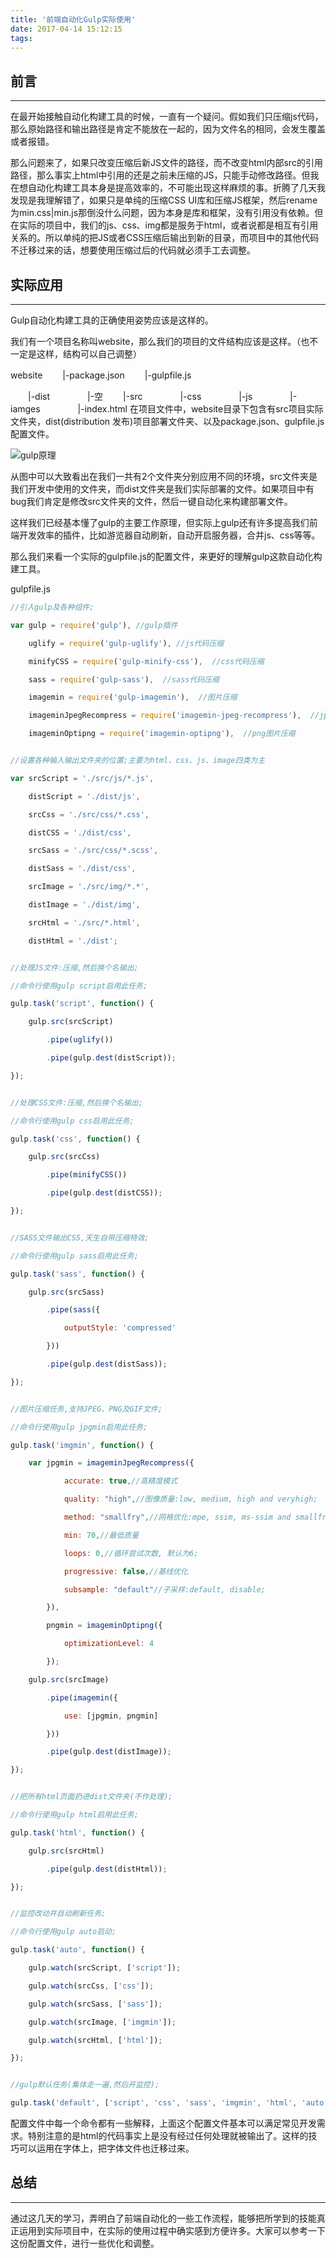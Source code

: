 ```yaml
---
title: '前端自动化Gulp实际使用'
date: 2017-04-14 15:12:15
tags:
---
```


## 前言
---
在最开始接触自动化构建工具的时候，一直有一个疑问。假如我们只压缩js代码，那么原始路径和输出路径是肯定不能放在一起的，因为文件名的相同，会发生覆盖或者报错。

那么问题来了，如果只改变压缩后新JS文件的路径，而不改变html内部src的引用路径，那么事实上html中引用的还是之前未压缩的JS，只能手动修改路径。但我在想自动化构建工具本身是提高效率的，不可能出现这样麻烦的事。折腾了几天我发现是我理解错了，如果只是单纯的压缩CSS UI库和压缩JS框架，然后rename为min.css|min.js那倒没什么问题，因为本身是库和框架，没有引用没有依赖。但在实际的项目中，我们的js、css、img都是服务于html，或者说都是相互有引用关系的。所以单纯的把JS或者CSS压缩后输出到新的目录，而项目中的其他代码不迁移过来的话，想要使用压缩过后的代码就必须手工去调整。

## 实际应用
---
Gulp自动化构建工具的正确使用姿势应该是这样的。

我们有一个项目名称叫website，那么我们的项目的文件结构应该是这样。（也不一定是这样，结构可以自己调整）

website
　　|-package.json
　　|-gulpfile.js

　　|-dist
　　　　|-空
　　|-src
　　　　|-css
　　　　|-js
　　　　|-iamges
　　　　|-index.html
在项目文件中，website目录下包含有src项目实际文件夹，dist(distribution 发布)项目部署文件夹、以及package.json、gulpfile.js配置文件。

![gulp原理](http://upload-images.jianshu.io/upload_images/1245223-ec076d48fe356b00.jpg?imageMogr2/auto-orient/strip%7CimageView2/2/w/1240)

从图中可以大致看出在我们一共有2个文件夹分别应用不同的环境，src文件夹是我们开发中使用的文件夹，而dist文件夹是我们实际部署的文件。如果项目中有bug我们肯定是修改src文件夹的文件，然后一键自动化来构建部署文件。

这样我们已经基本懂了gulp的主要工作原理，但实际上gulp还有许多提高我们前端开发效率的插件，比如游览器自动刷新，自动开启服务器，合并js、css等等。

那么我们来看一个实际的gulpfile.js的配置文件，来更好的理解gulp这款自动化构建工具。

gulpfile.js

``` javascript
//引入gulp及各种组件;

var gulp = require('gulp'), //gulp插件

    uglify = require('gulp-uglify'), //js代码压缩

    minifyCSS = require('gulp-minify-css'),  //css代码压缩

    sass = require('gulp-sass'),  //sass代码压缩

    imagemin = require('gulp-imagemin'),  //图片压缩

    imageminJpegRecompress = require('imagemin-jpeg-recompress'),  //jpg图片压缩

    imageminOptipng = require('imagemin-optipng'),  //png图片压缩


//设置各种输入输出文件夹的位置;主要为html、css、js、image四类为主

var srcScript = './src/js/*.js',

    distScript = './dist/js',

    srcCss = './src/css/*.css',

    distCSS = './dist/css',

    srcSass = './src/css/*.scss',

    distSass = './dist/css',

    srcImage = './src/img/*.*',

    distImage = './dist/img',

    srcHtml = './src/*.html',

    distHtml = './dist';


//处理JS文件:压缩,然后换个名输出;

//命令行使用gulp script启用此任务;

gulp.task('script', function() {

    gulp.src(srcScript)

        .pipe(uglify())

        .pipe(gulp.dest(distScript));

});


//处理CSS文件:压缩,然后换个名输出;

//命令行使用gulp css启用此任务;

gulp.task('css', function() {

    gulp.src(srcCss)

        .pipe(minifyCSS())

        .pipe(gulp.dest(distCSS));

});


//SASS文件输出CSS,天生自带压缩特效;

//命令行使用gulp sass启用此任务;

gulp.task('sass', function() {

    gulp.src(srcSass)

        .pipe(sass({

            outputStyle: 'compressed'

        }))

        .pipe(gulp.dest(distSass));

});


//图片压缩任务,支持JPEG、PNG及GIF文件;

//命令行使用gulp jpgmin启用此任务;

gulp.task('imgmin', function() {

    var jpgmin = imageminJpegRecompress({

            accurate: true,//高精度模式

            quality: "high",//图像质量:low, medium, high and veryhigh;

            method: "smallfry",//网格优化:mpe, ssim, ms-ssim and smallfry;

            min: 70,//最低质量

            loops: 0,//循环尝试次数, 默认为6;

            progressive: false,//基线优化

            subsample: "default"//子采样:default, disable;

        }),

        pngmin = imageminOptipng({

            optimizationLevel: 4

        });

    gulp.src(srcImage)

        .pipe(imagemin({

            use: [jpgmin, pngmin]

        }))

        .pipe(gulp.dest(distImage));

});


//把所有html页面扔进dist文件夹(不作处理);

//命令行使用gulp html启用此任务;

gulp.task('html', function() {

    gulp.src(srcHtml)

        .pipe(gulp.dest(distHtml));

});


//监控改动并自动刷新任务;

//命令行使用gulp auto启动;

gulp.task('auto', function() {

    gulp.watch(srcScript, ['script']);

    gulp.watch(srcCss, ['css']);

    gulp.watch(srcSass, ['sass']);

    gulp.watch(srcImage, ['imgmin']);

    gulp.watch(srcHtml, ['html']);

});


//gulp默认任务(集体走一遍,然后开监控);

gulp.task('default', ['script', 'css', 'sass', 'imgmin', 'html', 'auto']);
```
配置文件中每一个命令都有一些解释，上面这个配置文件基本可以满足常见开发需求。特别注意的是html的代码事实上是没有经过任何处理就被输出了。这样的技巧可以运用在字体上，把字体文件也迁移过来。

## 总结
---
通过这几天的学习，弄明白了前端自动化的一些工作流程，能够把所学到的技能真正运用到实际项目中，在实际的使用过程中确实感到方便许多。大家可以参考一下这份配置文件，进行一些优化和调整。
